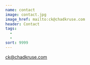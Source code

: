 ```yaml
---
name: contact
image: contact.jpg
image_href: mailto:ck@chadkruse.com
header: Contact
tags:
  - 
  - 
sort: 9999
---
```

[ck@chadkruse.com](mailto:ck@chadkruse.com)
